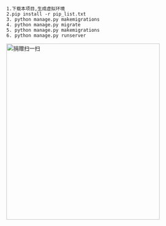 ~~~~
1.下载本项目,生成虚拟环境
2.pip install -r pip_list.txt
3. python manage.py makemigrations
4. python manage.py migrate
5. python manage.py makemigrations
6. python manage.py runserver

~~~~~~~

<img src=".\upload\imgdemo\5002.jpg" width="400px" height="460px" alt="捐赠扫一扫">
